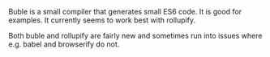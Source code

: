 Buble is a small compiler that generates small ES6 code. It is good for examples.
It currently seems to work best with rollupify.

Both buble and rollupify are fairly new and sometimes run into issues where
e.g. babel and browserify do not.
